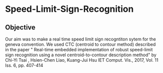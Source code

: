 # Speed-Limit-Sign-Recognition

## Objective

Our aim was to make a real time speed limit sign recogntiton sytem for the geneva convention.
We used CTC (centroid to contour method) described in the paper 
   " Real-time embedded implementation of robust speed-limit sign recognition using a novel centroid-to-contour description method"
       by Chi-Yi Tsai , Hsien-Chen Liao, Kuang-Jui Hsu
       IET Comput. Vis., 2017, Vol. 11 Iss. 6, pp. 407-414
       
       
       
